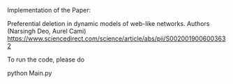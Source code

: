 Implementation of the Paper:

Preferential deletion in dynamic models of web-like networks. Authors (Narsingh Deo, Aurel Cami)
https://www.sciencedirect.com/science/article/abs/pii/S0020019006003632

To run the code, please do

python Main.py

 
